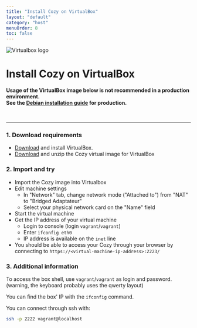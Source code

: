 ```yaml
---
title: "Install Cozy on VirtualBox"
layout: "default"
category: "host"
menuOrder: 8
toc: false
---
```



<div class="install-inner-logo">
<img alt="Virtualbox logo" src="/assets/images/virtualbox-logo.png">
</div>

# Install Cozy on VirtualBox

**Usage of the VirtualBox image below is not recommended in a production environment.**    
**See the [Debian installation guide](install-on-debian.html) for production.**

<br>

---

<h3>1. Download requirements</h3>

* [Download](https://www.virtualbox.org/wiki/Downloads) and install VirtualBox.
* [Download](https://files.cozycloud.cc/cozy/virtualbox-cozycloud-latest.zip) and unzip the Cozy
virtual image for VirtualBox

<h3>2. Import and try</h3>

* Import the Cozy image into Virtualbox
* Edit machine settings
  * In "Network" tab, change network mode ("Attached to") from "NAT" to "Bridged Adaptateur"
  * Select your physical network card on the "Name" field
* Start the virtual machine
* Get the IP address of your virtual machine
  * Login to console (login `vagrant`/`vagrant`)
  * Enter `ifconfig eth0`
  * IP address is available on the `inet` line
* You should be able to access your Cozy through your browser by connecting to `https://<virtual-machine-ip-address>:2223/`

<h3>3. Additional information</h3>

To access the box shell, use `vagrant`/`vagrant` as login and password. (warning, the keyboard probably uses the qwerty layout)

You can find the box' IP with the `ifconfig` command.

You can connect through ssh with:

```bash
ssh -p 2222 vagrant@localhost
```

